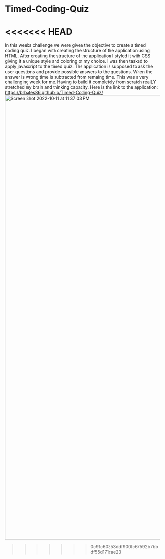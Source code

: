 # Timed-Coding-Quiz

<<<<<<< HEAD
=======
In this weeks challenge we were given the objective to create a timed coding quiz. I began with creating the structure of the application using HTML. After creating the structure of the application I styled it with CSS giving it a unique style and coloring of my choice. I was then tasked to apply javascript to the timed quiz. The application is supposed to ask the user questions and provide possible answers to the questions. When the answer is wrong time is subtracted from remaing time. This was a very challenging week for me. Having to build it completely from scratch realLY stretched my brain and thinking capacity.
Here is the link to the application: https://brbates86.github.io/Timed-Coding-Quiz/
<img width="1440" alt="Screen Shot 2022-10-11 at 11 37 03 PM" src="https://user-images.githubusercontent.com/110508944/195251249-31ed6650-3e91-476b-857d-156a6f49e883.png">
>>>>>>> 0c91c60353ddf900fc67592b7bbdf55d171cae23
